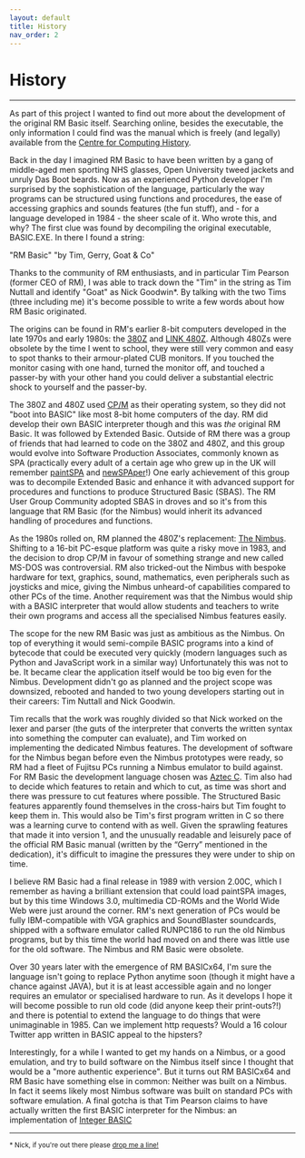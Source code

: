 ```yaml
---
layout: default
title: History
nav_order: 2
---
```


# History

---

As part of this project I wanted to find out more about the development of the original RM Basic itself.  Searching online, besides the executable, the only information I could find was the manual which is freely (and legally) available from the [Centre for Computing History](http://www.computinghistory.org.uk/det/47278/RM-Nimbus-PC-RM-Basic-PN-14351/).  

Back in the day I imagined RM Basic to have been written by a gang of middle-aged men sporting NHS glasses, Open University tweed jackets and unruly Das Boot beards.  Now as an experienced Python developer I'm surprised by the sophistication of the language, particularly the way programs can be structured using functions and procedures, the ease of accessing graphics and sounds features (the fun stuff), and - for a language developed in 1984 - the sheer scale of it.  Who wrote this, and why?  The first clue was found by decompiling the original executable, BASIC.EXE.  In there I found a string:

"RM Basic" "by Tim, Gerry, Goat & Co"

Thanks to the community of RM enthusiasts, and in particular Tim Pearson (former CEO of RM), I was able to track down the "Tim" in the string as Tim Nuttall and identify "Goat" as Nick Goodwin*. By talking with the two Tims (three including me) it's become possible to write a few words about how RM Basic originated.

The origins can be found in RM's earlier 8-bit computers developed in the late 1970s and early 1980s: the [380Z](https://en.wikipedia.org/wiki/Research_Machines_380Z) and [LINK 480Z](https://en.wikipedia.org/wiki/LINK_480Z).  Although 480Zs were obsolete by the time I went to school, they were still very common and easy to spot thanks to their armour-plated  CUB monitors.  If you touched the monitor casing with one hand, turned the monitor off, and touched a passer-by with your other hand you could deliver a substantial electric shock to yourself and the passer-by.

The 380Z and 480Z used [CP/M](https://en.wikipedia.org/wiki/CP/M) as their operating system, so they did not "boot into BASIC" like most 8-bit home computers of the day.  RM did develop their own BASIC interpreter though and this was _the_ original RM Basic.  It was followed by Extended Basic.  Outside of RM there was a group of friends that had learned to code on the 380Z and 480Z, and this group would evolve into Software Production Associates, commonly known as SPA (practically every adult of a certain age who grew up in the UK will remember [paintSPA](https://thenimbus.co.uk/nimbus-software-titles/paintspa) and [newSPAper](https://thenimbus.co.uk/nimbus-software-titles/newspaper)!)  One early achievement of this group was to decompile Extended Basic and enhance it with advanced support for procedures and functions to produce Structured Basic (SBAS).  The RM User Group Community adopted SBAS in droves and so it's from this language that RM Basic (for the Nimbus) would inherit its advanced handling of procedures and functions.

As the 1980s rolled on, RM planned the 480Z's replacement: [The Nimbus](http://www.computinghistory.org.uk/det/41537/RM-Nimbus-PC-(Later-Beige-Model)/).  Shifting to a 16-bit PC-esque platform was quite a risky move in 1983, and the decision to drop CP/M in favour of something strange and new called MS-DOS was controversial.  RM also tricked-out the Nimbus with bespoke hardware for text, graphics, sound, mathematics, even peripherals such as joysticks and mice, giving the Nimbus unheard-of capabilities compared to other PCs of the time.  Another requirement was that the Nimbus would ship with a BASIC interpreter that would allow students and teachers to write their own programs and access all the specialised Nimbus features easily.

The scope for the new RM Basic was just as ambitious as the Nimbus.  On top of everything it would semi-compile BASIC programs into a kind of bytecode that could be executed very quickly (modern languages such as Python and JavaScript work in a similar way)  Unfortunately this was not to be.  It became clear the application itself would be too big even for the Nimbus.  Development didn't go as planned and the project scope was downsized, rebooted and handed to two young developers starting out in their careers: Tim Nuttall and Nick Goodwin.  

Tim recalls that the work was roughly divided so that Nick worked on the lexer and parser (the guts of the interpreter that converts the written syntax into something the computer can evaluate), and Tim worked on implementing the dedicated Nimbus features.  The development of software for the Nimbus began before even the Nimbus prototypes were ready, so RM had a fleet of Fujitsu PCs running a Nimbus emulator to build against.  For RM Basic the development language chosen was [Aztec C](https://en.wikipedia.org/wiki/Aztec_C).  Tim also had to decide which features to retain and which to cut, as time was short and there was pressure to cut features where possible.  The Structured Basic features apparently found themselves in the cross-hairs but Tim fought to keep them in.  This would also be Tim's first program written in C so there was a learning curve to contend with as well.  Given the sprawling features that made it into version 1, and the unusually readable and leisurely pace of the official RM Basic manual (written by the “Gerry” mentioned in the dedication), it's difficult to imagine the pressures they were under to ship on time.  

I believe RM Basic had a final release in 1989 with version 2.00C, which I remember as having a brilliant extension that could load paintSPA images, but by this time Windows 3.0, multimedia CD-ROMs and the World Wide Web were just around the corner.  RM's next generation of PCs would be fully IBM-compatible with VGA graphics and SoundBlaster soundcards, shipped with a software emulator called RUNPC186 to run the old Nimbus programs, but by this time the world had moved on and there was little use for the old software.  The Nimbus and RM Basic were obsolete.

Over 30 years later with the emergence of RM BASICx64, I'm sure the language isn't going to replace Python anytime soon (though it might have a chance against JAVA), but it is at least accessible again and no longer requires an emulator or specialised hardware to run.  As it develops I hope it will become possible to run old code (did anyone keep their print-outs?!) and there is potential to extend the language to do things that were unimaginable in 1985.  Can we implement http requests?  Would a 16 colour Twitter app written in BASIC appeal to the hipsters?

Interestingly, for a while I wanted to get my hands on a Nimbus, or a good emulation, and try to build software on the Nimbus itself since I thought that would be a "more authentic experience".  But it turns out RM BASICx64 and RM Basic have something else in common: Neither was built on a Nimbus.  In fact it seems likely most Nimbus software was built on standard PCs with  software emulation.  A final gotcha is that Tim Pearson claims to have actually written the first BASIC interpreter for the Nimbus: an implementation of [Integer BASIC](https://en.wikipedia.org/wiki/Integer_BASIC)

---

<small>* Nick, if you're out there please [drop me a line!](../index.html#authorship)</small>